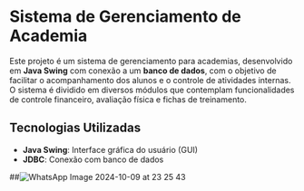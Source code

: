 # Sistema de Gerenciamento de Academia

Este projeto é um sistema de gerenciamento para academias, desenvolvido em **Java Swing** com conexão a um **banco de dados**, com o objetivo de facilitar o acompanhamento dos alunos e o controle de atividades internas. O sistema é dividido em diversos módulos que contemplam funcionalidades de controle financeiro, avaliação física e fichas de treinamento.



## Tecnologias Utilizadas

- **Java Swing**: Interface gráfica do usuário (GUI)
- **JDBC**: Conexão com banco de dados

##![WhatsApp Image 2024-10-09 at 23 25 43](https://github.com/user-attachments/assets/5a75a926-561b-4521-8d20-526df951f5c6)
